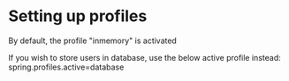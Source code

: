# Setting up profiles
By default, the profile "inmemory" is activated

If you wish to store users in database, use the below active profile instead:
spring.profiles.active=database